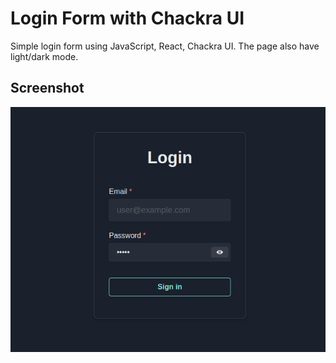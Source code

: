 # Login Form with Chackra UI

Simple login form using JavaScript, React, Chackra UI. The page also have light/dark mode.

## Screenshot
<img src="assets/screenshots/example.png" alt="app screenshot">

